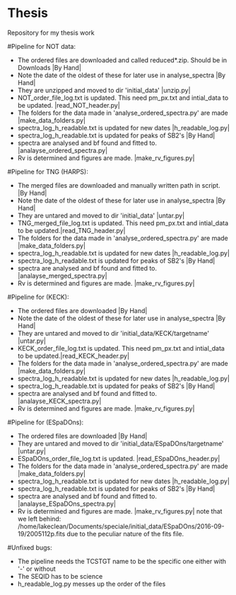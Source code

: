 # Thesis
Repository for my thesis work

#Pipeline for NOT data:
- The ordered files are downloaded and called reduced*.zip. Should be in Downloads      |By Hand|
- Note the date of the oldest of these for later use in analyse_spectra                 |By Hand|
- They are unzipped and moved to dir 'initial_data'                                     |unzip.py|
- NOT_order_file_log.txt is updated. This need pm_px.txt and intial_data to be updated. |read_NOT_header.py|
- The folders for the data made in 'analyse_ordered_spectra.py' are made                |make_data_folders.py|
- spectra_log_h_readable.txt is updated for new dates                                   |h_readable_log.py|
- spectra_log_h_readable.txt is updated for peaks of SB2's                              |By Hand|
- spectra are analysed and bf found and fitted to.                                      |analayse_ordered_spectra.py|
- Rv is determined and figures are made.                                                |make_rv_figures.py|

#Pipeline for TNG (HARPS):
- The merged files are downloaded and manually written path in script.                  |By Hand|
- Note the date of the oldest of these for later use in analyse_spectra                 |By Hand|
- They are untared and moved to dir 'initial_data'                                      |untar.py|
- TNG_merged_file_log.txt is updated. This need pm_px.txt and intial_data to be updated.|read_TNG_header.py|
- The folders for the data made in 'analyse_ordered_spectra.py' are made                |make_data_folders.py|
- spectra_log_h_readable.txt is updated for new dates                                   |h_readable_log.py|
- spectra_log_h_readable.txt is updated for peaks of SB2's                              |By Hand|
- spectra are analysed and bf found and fitted to.                                      |analayse_merged_spectra.py|
- Rv is determined and figures are made.                                                |make_rv_figures.py|


#Pipeline for (KECK):
- The ordered files are downloaded                                                      |By Hand|
- Note the date of the oldest of these for later use in analyse_spectra                 |By Hand|
- They are untared and moved to dir 'initial_data/KECK/targetname'                      |untar.py|
- KECK_order_file_log.txt is updated. This need pm_px.txt and intial_data to be updated.|read_KECK_header.py|
- The folders for the data made in 'analyse_ordered_spectra.py' are made                |make_data_folders.py|
- spectra_log_h_readable.txt is updated for new dates                                   |h_readable_log.py|
- spectra_log_h_readable.txt is updated for peaks of SB2's                              |By Hand|
- spectra are analysed and bf found and fitted to.                                      |analayse_KECK_spectra.py|
- Rv is determined and figures are made.                                                |make_rv_figures.py|


#Pipeline for (ESpaDOns): 
- The ordered files are downloaded                                                      |By Hand|
- They are untared and moved to dir 'initial_data/ESpaDOns/targetname'                  |untar.py|
- ESpaDOns_order_file_log.txt is updated.                                               |read_ESpaDOns_header.py|
- The folders for the data made in 'analyse_ordered_spectra.py' are made                |make_data_folders.py|
- spectra_log_h_readable.txt is updated for new dates                                   |h_readable_log.py|
- spectra_log_h_readable.txt is updated for peaks of SB2's                              |By Hand|
- spectra are analysed and bf found and fitted to.                                      |analayse_ESpaDOns_spectra.py|
- Rv is determined and figures are made.                                                |make_rv_figures.py|
note that we left behind:
/home/lakeclean/Documents/speciale/initial_data/ESpaDOns/2016-09-19/2005112p.fits
due to the peculiar nature of the fits file.


#Unfixed bugs:
 - The pipeline needs the TCSTGT name to be the specific one either with '-' or without
 - The SEQID has to be science
 - h_readable_log.py messes up the order of the files

  




